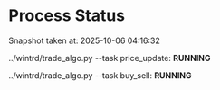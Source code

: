 # Process Status

Snapshot taken at: 2025-10-06 04:16:32

../wintrd/trade_algo.py --task price_update: **RUNNING**

../wintrd/trade_algo.py --task buy_sell: **RUNNING**

